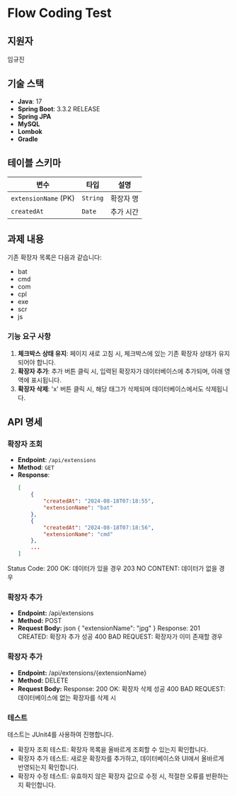 # Flow Coding Test

## 지원자
임규진

## 기술 스택
- **Java**: 17
- **Spring Boot**: 3.3.2 RELEASE
- **Spring JPA**
- **MySQL**
- **Lombok**
- **Gradle**

## 테이블 스키마

| 변수              | 타입    | 설명           |
|-------------------|---------|----------------|
| `extensionName` (PK) | `String` | 확장자 명       |
| `createdAt`       | `Date`  | 추가 시간       |

## 과제 내용

기존 확장자 목록은 다음과 같습니다:
- bat
- cmd
- com
- cpl
- exe
- scr
- js

### 기능 요구 사항
1. **체크박스 상태 유지**: 페이지 새로 고침 시, 체크박스에 있는 기존 확장자 상태가 유지되어야 합니다.
2. **확장자 추가**: 추가 버튼 클릭 시, 입력된 확장자가 데이터베이스에 추가되며, 아래 영역에 표시됩니다.
3. **확장자 삭제**: 'x' 버튼 클릭 시, 해당 태그가 삭제되며 데이터베이스에서도 삭제됩니다.

## API 명세

### 확장자 조회
- **Endpoint**: `/api/extensions`
- **Method**: `GET`
- **Response**:
  ```json
  [
      {
          "createdAt": "2024-08-18T07:18:55",
          "extensionName": "bat"
      },
      {
          "createdAt": "2024-08-18T07:18:56",
          "extensionName": "cmd"
      },
      ...
  ]
Status Code:
200 OK: 데이터가 있을 경우
203 NO CONTENT: 데이터가 없을 경우
### 확장자 추가
- **Endpoint:**  /api/extensions
- **Method:** POST
- **Request Body:**
json
{
    "extensionName": "jpg"
}
Response:
201 CREATED: 확장자 추가 성공
400 BAD REQUEST: 확장자가 이미 존재할 경우
### 확장자 추가
- **Endpoint:**  /api/extensions/{extensionName}
- **Method:** DELETE
- **Request Body:**
Response:
200 OK: 확장자 삭제 성공
400 BAD REQUEST: 데이터베이스에 없는 확장자를 삭제 시

### 테스트
테스트는 JUnit4를 사용하여 진행합니다.

- 확장자 조회 테스트: 확장자 목록을 올바르게 조회할 수 있는지 확인합니다.
- 확장자 추가 테스트: 새로운 확장자를 추가하고, 데이터베이스와 UI에서 올바르게 반영되는지 확인합니다.
- 확장자 수정 테스트: 유효하지 않은 확장자 값으로 수정 시, 적절한 오류를 반환하는지 확인합니다.
